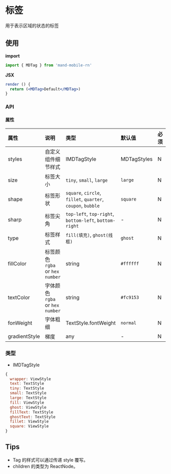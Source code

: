 # 标签

用于表示区域的状态的标签

## 使用

**import**

```js
import { MDTag } from 'mand-mobile-rn'
```

**JSX**

```jsx
render () {
  return (<MDTag>Default</MDTag>)
}
```

### API

#### 属性

| 属性          | 说明                            | 类型                                                        | 默认值      | 必须 | 备注 |
| :------------ | :------------------------------ | :---------------------------------------------------------- | :---------- | :--- | ---- |
| styles        | 自定义组件细节样式              | IMDTagStyle                                                 | MDTagStyles | N    | -    |
| size          | 标签大小                        | `tiny`, `small`, `large`                                    | `large`     | N    | -    |
| shape         | 标签形状                        | `square`, `circle`, `fillet`, `quarter`, `coupon`, `bubble` | `square`    | N    | -    |
| sharp         | 标签尖角                        | `top-left`, `top-right`, `bottom-left`, `bottom-right`      | -           | N    | -    |
| type          | 标签样式                        | `fill(填充)`, `ghost(线框)`                                 | `ghost`     | N    | -    |
| fillColor     | 标签颜色 `rgba` or `hex number` | string                                                      | `#ffffff`   | N    | -    |
| textColor     | 字体颜色 `rgba` or `hex number` | string                                                      | `#fc9153`   | N    | -    |
| fonWeight     | 字体粗细                        | TextStyle.fontWeight                                        | `normal`    | N    | -    |
| gradientStyle | 梯度                            | any                                                         | -           | N    | -    |

### 类型

- IMDTagStyle

```js
{
  wrapper: ViewStyle
  text: TextStyle
  tiny: TextStyle
  small: TextStyle
  large: TextStyle
  fill: ViewStyle
  ghost: ViewStyle
  fillText: TextStyle
  ghostText: TextStyle
  fillet: ViewStyle
  square: ViewStyle
}
```

## Tips

- Tag 的样式可以通过传递 style 覆写。
- children 的类型为 ReactNode。
